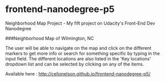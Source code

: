 # frontend-nanodegree-p5
Neighborhood Map Project - My fift project on Udacity's Front-End Dev Nanodegree

###Neighborhood Map of Wilmington, NC

The user will be able to navigate on the map and click on the different markers to get more info or search for something specific by typing in the input field.
The different locations are also listed in the 'Key locations' dropdown list and can be selected by clicking on any of the items.

Available here : http://celionelson.github.io/frontend-nanodegree-p5/
